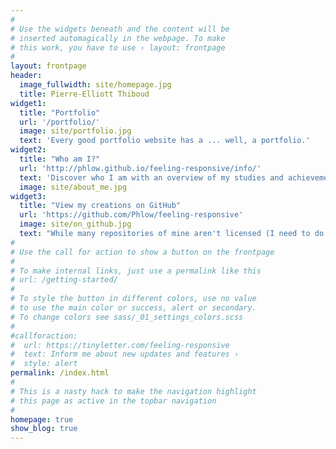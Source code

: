 ```yaml
---
#
# Use the widgets beneath and the content will be
# inserted automagically in the webpage. To make
# this work, you have to use › layout: frontpage
#
layout: frontpage
header:
  image_fullwidth: site/homepage.jpg
  title: Pierre-Elliott Thiboud
widget1:
  title: "Portfolio"
  url: '/portfolio/'
  image: site/portfolio.jpg
  text: 'Every good portfolio website has a ... well, a portfolio.'
widget2:
  title: "Who am I?"
  url: 'http://phlow.github.io/feeling-responsive/info/'
  text: 'Discover who I am with an overview of my studies and achievements.<br/>You can also download my CV as a PDF document.'
  image: site/about_me.jpg
widget3:
  title: "View my creations on GitHub"
  url: 'https://github.com/Phlow/feeling-responsive'
  image: site/on_github.jpg
  text: "While many repositories of mine aren't licensed (I need to do it... sometime) you might find interesting to see how I managed to achieve a thing or two."
#
# Use the call for action to show a button on the frontpage
#
# To make internal links, just use a permalink like this
# url: /getting-started/
#
# To style the button in different colors, use no value
# to use the main color or success, alert or secondary.
# To change colors see sass/_01_settings_colors.scss
#
#callforaction:
#  url: https://tinyletter.com/feeling-responsive
#  text: Inform me about new updates and features ›
#  style: alert
permalink: /index.html
#
# This is a nasty hack to make the navigation highlight
# this page as active in the topbar navigation
#
homepage: true
show_blog: true
---
```


<!--
<div id="videoModal" class="reveal-modal large" data-reveal="">
  <div class="flex-video widescreen vimeo" style="display: block;">
    <iframe width="1280" height="720" src="https://www.youtube.com/embed/3b5zCFSmVvU" frameborder="0" allowfullscreen></iframe>
  </div>
  <a class="close-reveal-modal">&#215;</a>
</div>
-->
